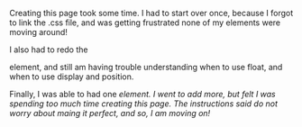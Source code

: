 Creating this page took some time. I had to start over once, because I forgot to link the .css file, and was getting frustrated none of my elements were moving around!

I also had to redo the <footer> element, and still am having trouble understanding when to use float, and when to use display and position.

Finally, I was able to had one <i> element. I went to add more, but felt I was spending too much time creating this page. The instructions said do not worry about maing it perfect, and so, I am moving on!